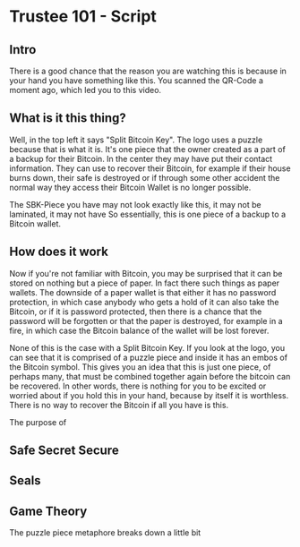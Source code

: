 # Trustee 101 - Script

## Intro

There is a good chance that the reason you are watching this is because in your hand you have something like this. You scanned the QR-Code a moment ago, which led you to this video.

## What is it this thing?

Well, in the top left it says "Split Bitcoin Key". The logo uses a puzzle because that is what it is. It's one piece that the owner created as a part of a backup for their Bitcoin. In the center they may have put their contact information. They can use to recover their Bitcoin, for example if their house burns down, their safe is destroyed or if through some other accident the normal way they access their Bitcoin Wallet is no longer possible.

The SBK-Piece you have may not look exactly like this, it may not be laminated, it may not have 
So essentially, this is one piece of a backup to a Bitcoin wallet.

## How does it work

Now if you're not familiar with Bitcoin, you may be surprised that it can be stored on nothing but a piece of paper. In fact there such things as paper wallets. The downside of a paper wallet is that either it has no password protection, in which case anybody who gets a hold of it can also take the Bitcoin, or if it is password protected, then there is a chance that the password will be forgotten or that the paper is destroyed, for example in a fire, in which case the Bitcoin balance of the wallet will be lost forever.

None of this is the case with a Split Bitcoin Key. If you look at the logo, you can see that it is comprised of a puzzle piece and inside it has an embos of the Bitcoin symbol. This gives you an idea that this is just one piece, of perhaps many, that must be combined together again before the bitcoin can be recovered. In other words, there is nothing for you to be excited or worried about if you hold this in your hand, because by itself it is worthless. There is no way to recover the Bitcoin if all you have is this.

The purpose of


## Safe Secret Secure


## Seals


## Game Theory

The puzzle piece metaphore breaks down a little bit

